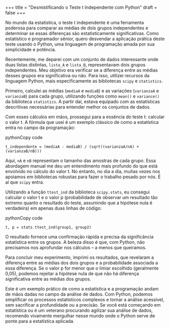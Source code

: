 +++
title = "Desmistificando o Teste t Independente com Python"
draft = false
+++

No mundo da estatística, o teste t independente é uma ferramenta poderosa para comparar as médias de dois grupos independentes e determinar se essas diferenças são estatisticamente significativas. Como estatístico e programador sênior, quero desvendar a aplicação prática deste teste usando o Python, uma linguagem de programação amada por sua simplicidade e potência.

Recentemente, me deparei com um conjunto de dados interessante onde duas listas distintas, `lista_A` e `lista_B`, representavam dois grupos independentes. Meu objetivo era verificar se a diferença entre as médias desses grupos era significativa ou não. Para isso, utilizei recursos da linguagem Python, mais especificamente as bibliotecas `scipy` e `statistics`.

Primeiro, calculei as médias (`mediaA` e `mediaB`) e as variações (`varianzaA` e `varianzaB`) para cada grupo, utilizando funções como `mean()` e `variance()` da biblioteca `statistics`. A partir daí, estava equipado com as estatísticas descritivas necessárias para entender melhor os conjuntos de dados.

Com esses cálculos em mãos, prossegui para a essência do teste t: calcular o valor t. A fórmula que usei é um exemplo clássico de como a estatística entra no campo da programação:

pythonCopy code

`t_independente = (mediaA - mediaB) / (sqrt((varianzaA/nA) + (varianzaB/nB)))` 

Aqui, `nA` e `nB` representam o tamanho das amostras de cada grupo. Essa abordagem manual me deu um entendimento mais profundo do que está envolvido no cálculo do valor t. No entanto, no dia a dia, muitas vezes nos apoiamos em bibliotecas robustas para fazer o trabalho pesado por nós. É aí que `scipy` entra.

Utilizando a função `ttest_ind` da biblioteca `scipy.stats`, eu consegui calcular o valor t e o valor p (probabilidade de observar um resultado tão extremo quanto o resultado do teste, assumindo que a hipótese nula é verdadeira) em apenas duas linhas de código:

pythonCopy code

`t, p = stats.ttest_ind(group1, group2)` 

O resultado fornece uma confirmação rápida e precisa da significância estatística entre os grupos. A beleza disso é que, com Python, não precisamos nos aprofundar nos cálculos – a menos que queiramos.

Para concluir meu experimento, imprimi os resultados, que revelaram a diferença entre as médias dos dois grupos e a probabilidade associada a essa diferença. Se o valor p for menor que o limiar escolhido (geralmente 0,05), podemos rejeitar a hipótese nula de que não há diferença significativa entre as médias dos grupos.

Este é um exemplo prático de como a estatística e a programação andam de mãos dadas no campo da análise de dados. Com Python, podemos simplificar os processos estatísticos complexos e tornar a análise acessível, sem sacrificar a profundidade ou a precisão. Se você está começando em estatística ou é um veterano procurando agilizar sua análise de dados, recomendo vivamente mergulhar nesse mundo onde o Python serve de ponte para a estatística aplicada.